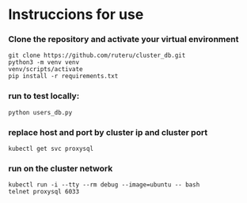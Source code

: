 # Instruccions for use

### Clone the repository and activate your virtual environment
```
git clone https://github.com/ruteru/cluster_db.git
python3 -m venv venv
venv/scripts/activate
pip install -r requirements.txt
```

### run to test locally:
```python users_db.py```

### replace host and port by cluster ip and cluster port
```kubectl get svc proxysql```

### run on the cluster network
```
kubectl run -i --tty --rm debug --image=ubuntu -- bash
telnet proxysql 6033
```